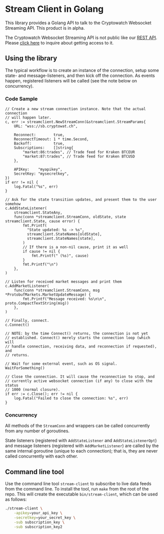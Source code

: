 # Stream Client in Golang

This library provides a Golang API to talk to the Cryptowatch Websocket
Streaming API. This product is in alpha.

The Cryptowatch Websocket Streaming API is not public like our [REST API](https://cryptowat.ch/docs/api).
Please [click here](https://docs.google.com/forms/d/e/1FAIpQLSdhv_ceVtKA0qQcW6zQzBniRBaZ_cC4al31lDCeZirntkmWQw/viewform?c=0&w=1)
to inquire about getting access to it.

## Using the library

The typical workflow is to create an instance of the connection, setup some
state- and message-listeners, and then kick off the connection. As events
happen, registered listeners will be called (see the note below on
concurrency).


### Code Sample

```golang
// Create a new stream connection instance. Note that the actual connection
// will happen later.
c, err := streamclient.NewStreamConn(&streamclient.StreamParams{
	URL: "wss://sb.cryptowat.ch",

	Reconnect:        true,
	ReconnectTimeout: 1 * time.Second,
	Backoff:          true,
	Subscriptions:    []string{
		"market:86:trades", // Trade feed for Kraken BTCEUR
		"market:87:trades", // Trade feed for Kraken BTCUSD
	},

	APIKey:    "myapikey",
	SecretKey: "mysecretkey",
})
if err != nil {
	log.Fatal("%s", err)
}

// Ask for the state transition updates, and present them to the user somehow
c.AddStateListener(
	streamclient.StateAny,
	func(conn *streamclient.StreamConn, oldState, state streamclient.State, cause error) {
		fmt.Printf(
		  "State updated: %s -> %s",
		  streamclient.StateNames[oldState],
		  streamclient.StateNames[state],
		)
		// If there is a non-nil cause, print it as well
		if cause != nil {
			fmt.Printf(" (%s)", cause)
		}
		fmt.Printf("\n")
	},
)

// Listen for received market messages and print them
c.AddMarketListener(
	func(conn *streamclient.StreamConn, msg *ProtobufMarkets.MarketUpdateMessage) {
		fmt.Printf("Message received: %s\n\n", proto.CompactTextString(msg))
	},
)

// Finally, connect.
c.Connect()

// NOTE: by the time Connect() returns, the connection is not yet
// established. Connect() merely starts the connection loop (which will
// handle connection, receiving data, and reconnection if requested), and
// returns.

// Wait for some external event, such as OS signal.
WaitForSomething()

// Close the connection. It will cause the reconnection to stop, and
// currently active websocket connection (if any) to close with the status
// 1000 (normal closure).
if err := c.Close(); err != nil {
	log.Fatal("Failed to close the connection: %s", err)
}
```

### Concurrency

All methods of the `StreamConn` and wrappers can be called concurrently from
any number of goroutines.

State listeners (registered with `AddStateListener` and `AddStateListenerOpt`)
and message listeners (registered with `AddMarketListener`) are called by the
same internal goroutine (unique to each connection); that is, they are never
called concurrently with each other.

## Command line tool

Use the command line tool `stream-client` to subscribe to live data feeds from
the command line. To install the tool, run `make` from the root of the repo.
This will create the executable `bin/stream-client`, which can be used as
follows:

```bash
./stream-client \
    -apikey=your_api_key \
    -secretkey=your_secret_key \
    -sub subscription_key \
    -sub subscription_key2
```

